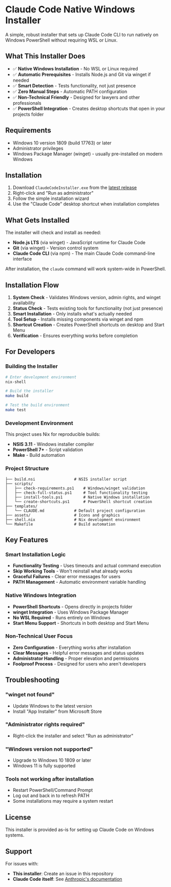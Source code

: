 # Claude Code Native Windows Installer

A simple, robust installer that sets up Claude Code CLI to run natively on Windows PowerShell without requiring WSL or Linux.

## What This Installer Does

- ✅ **Native Windows Installation** - No WSL or Linux required
- ✅ **Automatic Prerequisites** - Installs Node.js and Git via winget if needed
- ✅ **Smart Detection** - Tests functionality, not just presence
- ✅ **Zero Manual Steps** - Automatic PATH configuration
- ✅ **Non-Technical Friendly** - Designed for lawyers and other professionals
- ✅ **PowerShell Integration** - Creates desktop shortcuts that open in your projects folder

## Requirements

- Windows 10 version 1809 (build 17763) or later
- Administrator privileges
- Windows Package Manager (winget) - usually pre-installed on modern Windows

## Installation

1. Download `ClaudeCodeInstaller.exe` from the [latest release](https://github.com/Redster1/claude-code-windows-installer-with-prerequisites/releases)
2. Right-click and "Run as administrator"
3. Follow the simple installation wizard
4. Use the "Claude Code" desktop shortcut when installation completes

## What Gets Installed

The installer will check and install as needed:

- **Node.js LTS** (via winget) - JavaScript runtime for Claude Code
- **Git** (via winget) - Version control system  
- **Claude Code CLI** (via npm) - The main Claude Code command-line interface

After installation, the `claude` command will work system-wide in PowerShell.

## Installation Flow

1. **System Check** - Validates Windows version, admin rights, and winget availability
2. **Status Check** - Tests existing tools for functionality (not just presence)
3. **Smart Installation** - Only installs what's actually needed
4. **Tool Setup** - Installs missing components via winget and npm
5. **Shortcut Creation** - Creates PowerShell shortcuts on desktop and Start Menu
6. **Verification** - Ensures everything works before completion

## For Developers

### Building the Installer

```bash
# Enter development environment
nix-shell

# Build the installer
make build

# Test the build environment
make test
```

### Development Environment

This project uses Nix for reproducible builds:

- **NSIS 3.11** - Windows installer compiler
- **PowerShell 7+** - Script validation
- **Make** - Build automation

### Project Structure

```
├── build.nsi                 # NSIS installer script
├── scripts/
│   ├── check-requirements.ps1    # Windows/winget validation
│   ├── check-full-status.ps1     # Tool functionality testing  
│   ├── install-tools.ps1         # Native Windows installation
│   └── create-shortcuts.ps1      # PowerShell shortcut creation
├── templates/
│   └── CLAUDE.md             # Default project configuration
├── assets/                   # Icons and graphics
├── shell.nix                 # Nix development environment
└── Makefile                  # Build automation
```

## Key Features

### Smart Installation Logic

- **Functionality Testing** - Uses timeouts and actual command execution
- **Skip Working Tools** - Won't reinstall what already works
- **Graceful Failures** - Clear error messages for users
- **PATH Management** - Automatic environment variable handling

### Native Windows Integration

- **PowerShell Shortcuts** - Opens directly in projects folder
- **winget Integration** - Uses Windows Package Manager
- **No WSL Required** - Runs entirely on Windows
- **Start Menu Support** - Shortcuts in both desktop and Start Menu

### Non-Technical User Focus

- **Zero Configuration** - Everything works after installation
- **Clear Messages** - Helpful error messages and status updates  
- **Administrator Handling** - Proper elevation and permissions
- **Foolproof Process** - Designed for users who aren't developers

## Troubleshooting

### "winget not found"
- Update Windows to the latest version
- Install "App Installer" from Microsoft Store

### "Administrator rights required"  
- Right-click the installer and select "Run as administrator"

### "Windows version not supported"
- Upgrade to Windows 10 1809 or later
- Windows 11 is fully supported

### Tools not working after installation
- Restart PowerShell/Command Prompt
- Log out and back in to refresh PATH
- Some installations may require a system restart

## License

This installer is provided as-is for setting up Claude Code on Windows systems.

## Support

For issues with:
- **This installer**: Create an issue in this repository
- **Claude Code itself**: See [Anthropic's documentation](https://docs.anthropic.com/en/docs/claude-code)